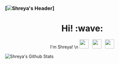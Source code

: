 ### [![Shreya's Header](https://raw.githubusercontent.com/shreyagokhe/shreyagokhe/img.jpg)]

<h1 align='center'> Hi! :wave:</h1>
<p align='center'>
I'm Shreya!
 \n
<a href="https://twitter.com/ShreyaGokhe"><img height="30" src="https://github.com/shreyagokhe/WaylonWalker/blob/main/icon/twitter.png?raw=true"></a>&nbsp;&nbsp;
<a href="https://instagram.com/shreyeahhh"><img height="30" src="https://github.com/shreyagokhe/WaylonWalker/blob/main/icon/instagram.jpg?raw=true"></a>&nbsp;&nbsp;
<a href="https://www.linkedin.com/in/shreya-gokhe/"><img height="30" src="https://github.com/shreyagokhe/WaylonWalker/blob/main/icon/linkedin.png?raw=true"></a>
</p>



![Shreya's Github Stats](https://github-readme-stats.vercel.app/api?username=shreyagokhe&show_icons=true&theme=radical)
